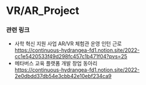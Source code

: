 # VR/AR_Project

### 관련 링크
- 사학 혁신 지원 사업 AR/VR 체험관 운영 인턴 근로 <br>
  https://continuous-hydrangea-fd1.notion.site/2022-cc1e5420533f49d298fc457c1b471f04?pvs=25
- 메타버스 교육 플랫폼 개발 창업 동아리 <br>
  https://continuous-hydrangea-fd1.notion.site/2022-2e0dbdd37db54e3cbb42e10ebf234ca9

